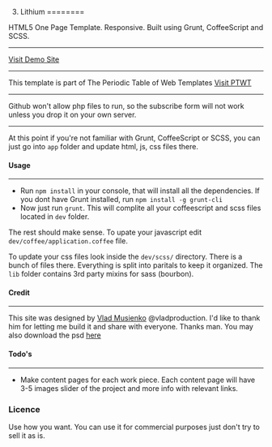 3. Lithium
========

HTML5 One Page Template. Responsive. Built using Grunt, CoffeeScript and SCSS.
***
[Visit Demo Site](http://owl-design.net/demos/lithium/)
***
This template is part of The Periodic Table of Web Templates
[Visit PTWT](http://owl-design.net/ptwt/)
***

Github won't allow php files to run, so the subscribe form will not work unless you drop it on your own server.
***

At this point if you're not familiar with Grunt, CoffeeScript or SCSS, you can just go into ```app``` folder and update html, js, css files there. 

#### Usage

***

* Run ```npm install``` in your console, that will install all the dependencies. If you dont have Grunt installed, run ```npm install -g grunt-cli	```
* Now just run ```grunt```. This will complite all your coffeescript and scss files located in ```dev``` folder.

The rest should make sense. To upate your javascript edit ```dev/coffee/application.coffee``` file.

To update your css files look inside the ```dev/scss/``` directory. There is a bunch of files there. Everything is split into paritals to keep it organized. The ```lib``` folder contains 3rd party mixins for sass (bourbon). 



#### Credit

***

This site was designed by [Vlad Musienko](http://vlad-production.ru/) @vladproduction. I'd like to thank him for letting me build it and share with everyone. Thanks man. You may also download the psd [here](https://dribbble.com/shots/1577299-Personal-Site-Free-PSD)


#### Todo's
***
* Make content pages for each work piece. Each content page will have 3-5 images slider of the project and more info with relevant links.

### Licence
Use how you want. You can use it for commercial purposes just don't try to sell it as is.